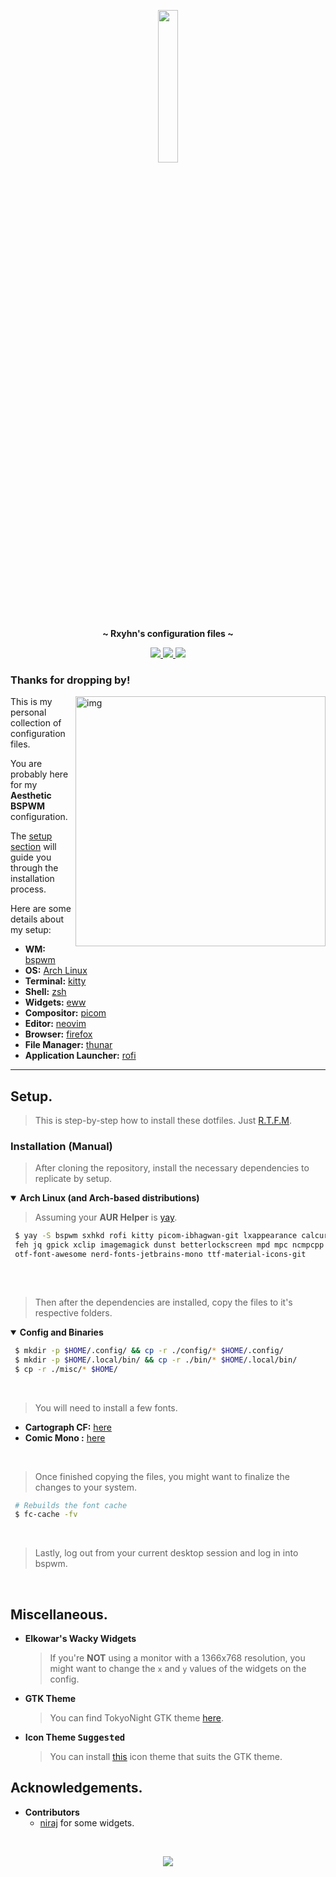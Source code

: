<!-- HEADERS -->
<p align="center">
  <img width="25%" src="https://github.com/rxyhn.png" />
</p>

<p align="center">
  <b> ~ Rxyhn's configuration files ~ </b>
</p>

<!-- BADGES -->
<div align="center">
    <p></p>
    <a href="https://github.com/rxyhn/dotfiles/stargazers">
        <img src="https://img.shields.io/github/stars/rxyhn/dotfiles?color=%23BB9AF7&labelColor=%231A1B26&style=for-the-badge">
    </a>
    <a href="https://github.com/rxyhn/dotfiles/network/members/">
        <img src="https://img.shields.io/github/forks/rxyhn/dotfiles?color=%237AA2F7&labelColor=%231A1B26&style=for-the-badge">
    </a>
   <img src="https://badges.pufler.dev/visits/rxyhn/dotfiles?style=for-the-badge&color=73daca&logoColor=white&labelColor=1A1B26"/>
</div>

<!-- INFORMATION -->
### Thanks for dropping by!

<img src="https://raw.githubusercontent.com/rxyhn/dotfiles/main/TokyoNight.png" alt="img" align="right" width="400px">

This is my personal collection of configuration files.

You are probably here for my **Aesthetic BSPWM** configuration.

The [setup section](#setup) will guide you through the installation process.

Here are some details about my setup:

   - **WM:**                   [bspwm](https://github.com/baskerville/bspwm)
   - **OS:**                   [Arch Linux](https://archlinux.org)
   - **Terminal:**             [kitty](https://github.com/kovidgoyal/kitty)
   - **Shell:**                [zsh](https://wiki.archlinux.org/index.php/Zsh)
   - **Widgets:**              [eww](https://github.com/elkowar/eww)
   - **Compositor:**           [picom](https://github.com/ibhagwan/picom)
   - **Editor:**               [neovim](https://github.com/neovim/neovim)
   - **Browser:**              [firefox](https://www.mozilla.org/en-US/firefox)
   - **File Manager:**         [thunar](https://github.com/xfce-mirror/thunar)
   - **Application Launcher:** [rofi](https://github.com/davatorium/rofi)

---

<!-- SETUP -->
## Setup.

   > This is step-by-step how to install these dotfiles. Just [R.T.F.M](https://en.wikipedia.org/wiki/RTFM).

### Installation (Manual)

   > After cloning the repository, install the necessary dependencies to replicate by setup.

   <details open>
   <summary><strong>Arch Linux (and Arch-based distributions)</strong></summary>

   > Assuming your **AUR Helper** is [yay](https://github.com/Jguer/yay).

   ```sh
    $ yay -S bspwm sxhkd rofi kitty picom-ibhagwan-git lxappearance calcurse todotxt \
    feh jq gpick xclip imagemagick dunst betterlockscreen mpd mpc ncmpcpp ueberzug \
    otf-font-awesome nerd-fonts-jetbrains-mono ttf-material-icons-git 
     
   ```

   </details>

   <br>

   > Then after the dependencies are installed, copy the files to it's respective folders.

   <details open>
   <summary><strong>Config and Binaries</strong></summary>

   ```sh
    $ mkdir -p $HOME/.config/ && cp -r ./config/* $HOME/.config/
    $ mkdir -p $HOME/.local/bin/ && cp -r ./bin/* $HOME/.local/bin/
    $ cp -r ./misc/* $HOME/
   ```

   </details>

   <br>

   > You will need to install a few fonts.

   - **Cartograph CF:** [here](https://coding-fonts.css-tricks.com/fonts/cartograph-cf/)
   - **Comic Mono   :** [here](https://dtinth.github.io/comic-mono-font/)


   <br>

   > Once finished copying the files, you might want to finalize the changes to your system.

   ```sh
    # Rebuilds the font cache
    $ fc-cache -fv
   ```

   <br>

   > Lastly, log out from your current desktop session and log in into bspwm.

   <br>

## Miscellaneous.

   - **Elkowar's Wacky Widgets**   
      > If you're **NOT** using a monitor with a 1366x768 resolution, you might want to change the `x` and `y` values of the widgets on the config.

   - **GTK Theme**
      > You can find TokyoNight GTK theme [here](https://github.com/koiosdev/Tokyo-Night-Linux/tree/master/usr/share/themes/TokyoNight).

   - **Icon Theme <kbd>Suggested</kbd>**
      > You can install [this](https://github.com/PapirusDevelopmentTeam/papirus-icon-theme) icon theme that suits the GTK theme.


## Acknowledgements.

   - **Contributors**
      - [niraj](https://github.com/niraj998/) for some widgets.

   <br>

<p align="center"><a href="https://github.com/rxyhn/dotfiles/blob/main/LICENSE"><img src="https://img.shields.io/static/v1.svg?style=flat-square&label=License&message=GPL-3.0&logoColor=eceff4&logo=github&colorA=1A1B26&colorB=F7768E"/></a></p>
